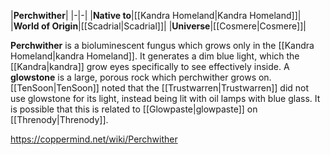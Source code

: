 |**Perchwither**|
|-|-|
|**Native to**|[[Kandra Homeland\|Kandra Homeland]]|
|**World of Origin**|[[Scadrial\|Scadrial]]|
|**Universe**|[[Cosmere\|Cosmere]]|

**Perchwither** is a bioluminescent fungus which grows only in the [[Kandra Homeland\|kandra Homeland]]. It generates a dim blue light, which the [[Kandra\|kandra]] grow eyes specifically to see effectively inside.
A **glowstone** is a large, porous rock which perchwither grows on. [[TenSoon\|TenSoon]] noted that the [[Trustwarren\|Trustwarren]] did not use glowstone for its light, instead being lit with oil lamps with blue glass.
It is possible that this is related to [[Glowpaste\|glowpaste]] on [[Threnody\|Threnody]].



https://coppermind.net/wiki/Perchwither